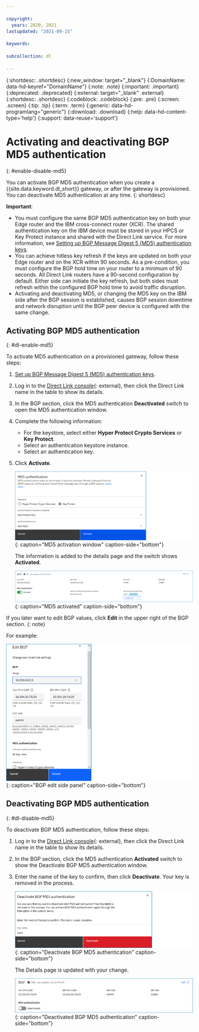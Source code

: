 ```yaml
---

copyright:
  years: 2020, 2021
lastupdated: "2021-09-15"

keywords:

subcollection: dl

---
```


{:shortdesc: .shortdesc}
{:new_window: target="_blank"}
{:DomainName: data-hd-keyref="DomainName"}
{:note: .note}
{:important: .important}
{:deprecated: .deprecated}
{:external: target="_blank" .external}
{:shortdesc: .shortdesc}
{:codeblock: .codeblock}
{:pre: .pre}
{:screen: .screen}
{:tip: .tip}
{:term: .term}
{:generic: data-hd-programlang="generic"}
{:download: .download}
{:help: data-hd-content-type='help'}
{:support: data-reuse='support'}

# Activating and deactivating BGP MD5 authentication
{: #enable-disable-md5}

You can activate BGP MD5 authentication when you create a {{site.data.keyword.dl_short}} gateway, or after the gateway is provisioned. You can deactivate MD5 authentication at any time.
{: shortdesc}

**Important**:

* You must configure the same BGP MD5 authentication key on both your Edge router and the IBM cross-connect router (XCR). The shared authentication key on the IBM device must be stored in your HPCS or Key Protect instance and shared with the Direct Link service. For more information, see [Setting up BGP Message Digest 5 (MD5) authentication keys](/docs/dl?topic=dl-dl-md5).
* You can achieve hitless key refresh if the keys are updated on both your Edge router and on the XCR within 90 seconds. As a pre-condition, you must configure the BGP hold time on your router to a minimum of 90 seconds. All Direct Link routers have a 90-second configuration by default. Either side can initiate the key refresh, but both sides must refresh within the configured BGP hold time to avoid traffic disruption.   
* Activating and deactivating MD5, or changing the MD5 key on the IBM side after the BGP session is established, causes BGP session downtime and network disruption until the BGP peer device is configured with the same change. 

## Activating BGP MD5 authentication
{: #dl-enable-md5}

To activate MD5 authentication on a provisioned gateway, follow these steps:

1. [Set up BGP Message Digest 5 (MD5) authentication keys](/docs/dl?topic=dl-dl-md5).
1. Log in to the [Direct Link console](https://cloud.ibm.com/interconnectivity/direct-link){: external}, then click the Direct Link name in the table to show its details.
1. In the BGP section, click the MD5 authentication **Deactivated** switch to open the MD5 authentication window.  
1. Complete the following information:
   * For the keystore, select either **Hyper Protect Crypto Services** or **Key Protect**.
   * Select an authentication keystore instance.
   * Select an authentication key.
1. Click **Activate**.

   ![MD5 activation window](/images/md5-side-panel.png){: caption="MD5 activation window" caption-side="bottom"}
  
   The information is added to the details page and the switch shows **Activated**.  

   ![MD5 activated](/images/md5-activated.png){: caption="MD5 activated" caption-side="bottom"}

If you later want to edit BGP values, click **Edit** in the upper right of the BGP section. 
{: note}

For example:

![BGP edit side panel](/images/bgp-edit.png){: caption="BGP edit side panel" caption-side="bottom"}

## Deactivating BGP MD5 authentication
{: #dl-disable-md5}

To deactivate BGP MD5 authentication, follow these steps:

1. Log in to the [Direct Link console](https://cloud.ibm.com/interconnectivity/direct-link){: external}, then click the Direct Link name in the table to show its details.
1. In the BGP section, click the MD5 authentication **Activated** switch to show the Deactivate BGP MD5 authentication window. 
1. Enter the name of the key to confirm, then click **Deactivate**. Your key is removed in the process.

   ![Deactivate BGP MD5 authentication](/images/disable-bgp-md5.png){: caption="Deactivate BGP MD5 authentication" caption-side="bottom"}
   
   The Details page is updated with your change.   
   
   ![Deactivated BGP MD5 authentication](/images/md5-deactivate.png){: caption="Deactivated BGP MD5 authentication" caption-side="bottom"}
